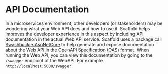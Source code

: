# API Documentation #

In a microservices environment, other developers (or stakeholders) may be wondering what your Web API does and how to use it. Scaffold helps improves the developer experience in this aspect by including API documentation in the actual Web API service. Scaffold uses a package call [Swashbuckle.AspNetCore](https://github.com/domaindrivendev/Swashbuckle.AspNetCore) to help generate and expose documentation about the Web API in the [OpenAPI Specification (OAS)](https://www.openapis.org/) format. When running the Web API, you can view this documentation by going to the `/swagger` endpoint of the WebAPI. For example `http://localhost:5000/swagger`.
